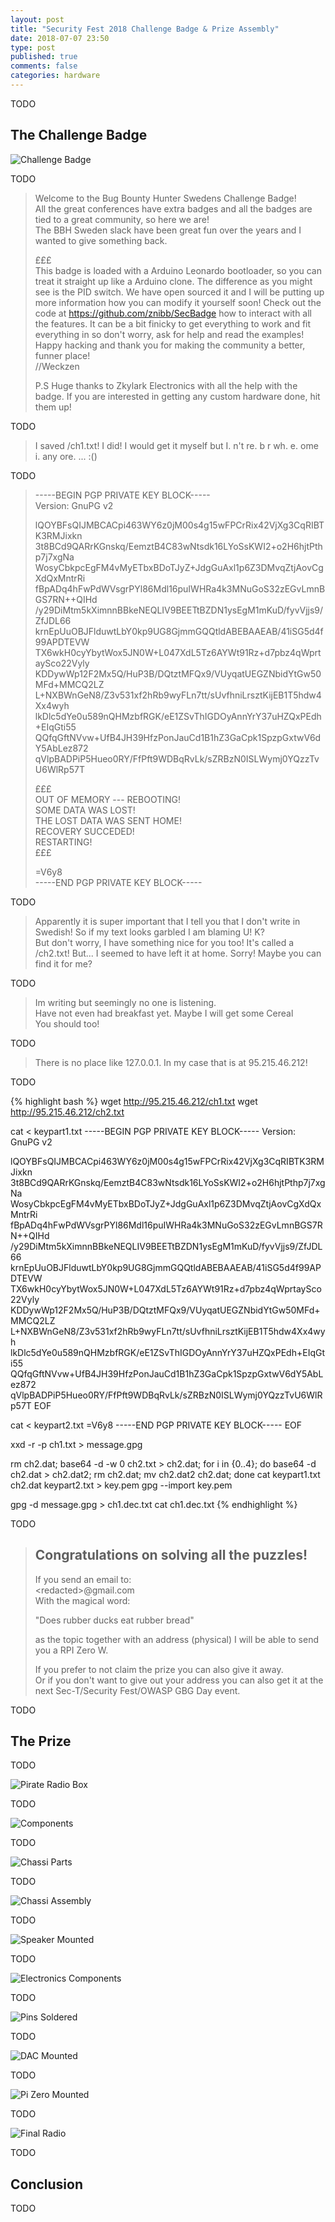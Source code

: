 ```yaml
---
layout: post
title: "Security Fest 2018 Challenge Badge & Prize Assembly"
date: 2018-07-07 23:50
type: post
published: true
comments: false
categories: hardware
---
```


TODO

## The Challenge Badge

![Challenge Badge](/assets/images/hardware/pirateradio/challenge-badge.jpg)

TODO

> Welcome to the Bug Bounty Hunter Swedens Challenge Badge!  
> All the great conferences have extra badges and all the badges are tied to a great community, so here we are!  
> The BBH Sweden slack have been great fun over the years and I wanted to give something back.  
>   
> £££  
> This badge is loaded with a Arduino Leonardo bootloader, so you can treat it straight up like a Arduino clone. The difference as you might see is the PID switch. We have open sourced it and I will be putting up more   information how you can modify it yourself soon! Check out the code at https://github.com/znibb/SecBadge how to interact with all the features.
> It can be a bit finicky to get everything to work and fit everything in so don't worry, ask for help and read the examples!  
> Happy hacking and thank you for making the community a better, funner place!  
> //Weckzen  
>   
> P.S Huge thanks to Zkylark Electronics with all the help with the badge. If you are interested in getting any custom hardware done, hit them up!  

TODO

> I saved /ch1.txt! I did! I would get it myself but I.  n't re. b r wh. e. ome i. any ore.          ... :()

TODO

> -----BEGIN PGP PRIVATE KEY BLOCK-----  
> Version: GnuPG v2  
>   
> lQOYBFsQIJMBCACpi463WY6z0jM00s4g15wFPCrRix42VjXg3CqRIBTK3RMJixkn  
> 3t8BCd9QARrKGnskq/EemztB4C83wNtsdk16LYoSsKWI2+o2H6hjtPthp7j7xgNa  
> WosyCbkpcEgFM4vMyETbxBDoTJyZ+JdgGuAxl1p6Z3DMvqZtjAovCgXdQxMntrRi  
> fBpADq4hFwPdWVsgrPYl86Mdl16puIWHRa4k3MNuGoS32zEGvLmnBGS7RN++QIHd  
> /y29DiMtm5kXimnnBBkeNEQLIV9BEETtBZDN1ysEgM1mKuD/fyvVjjs9/ZfJDL66  
> krnEpUuOBJFlduwtLbY0kp9UG8GjmmGQQtldABEBAAEAB/41iSG5d4f99APDTEVW  
> TX6wkH0cyYbytWox5JN0W+L047XdL5Tz6AYWt91Rz+d7pbz4qWprtaySco22Vyly  
> KDDywWp12F2Mx5Q/HuP3B/DQtztMFQx9/VUyqatUEGZNbidYtGw50MFd+MMCQ2LZ  
> L+NXBWnGeN8/Z3v531xf2hRb9wyFLn7tt/sUvfhniLrsztKijEB1T5hdw4Xx4wyh  
> lkDlc5dYe0u589nQHMzbfRGK/eE1ZSvThIGDOyAnnYrY37uHZQxPEdh+EIqGti55  
> QQfqGftNVvw+UfB4JH39HfzPonJauCd1B1hZ3GaCpk1SpzpGxtwV6dY5AbLez872  
> qVlpBADPiP5Hueo0RY/FfPft9WDBqRvLk/sZRBzN0ISLWymj0YQzzTvU6WlRp57T  
>   
> £££  
> OUT OF MEMORY --- REBOOTING!  
> SOME DATA WAS LOST!  
> THE LOST DATA WAS SENT HOME!  
> RECOVERY SUCCEDED!  
> RESTARTING!  
> £££  
>   
> =V6y8  
> -----END PGP PRIVATE KEY BLOCK-----  

TODO

> Apparently it is super important that I tell you that I don't write in Swedish! So if my text looks garbled I am blaming U! K?  
> But don't worry, I have something nice for you too! It's called a /ch2.txt! But... I seemed to have left it at home. Sorry! Maybe you can find it for me?  

TODO

> Im writing but seemingly no one is listening.  
> Have not even had breakfast yet. Maybe I will get some Cereal  
> You should too!  

TODO

> There is no place like 127.0.0.1. In my case that is at 95.215.46.212!

TODO

{% highlight bash %}
wget http://95.215.46.212/ch1.txt
wget http://95.215.46.212/ch2.txt

cat <<EOF > keypart1.txt
-----BEGIN PGP PRIVATE KEY BLOCK-----
Version: GnuPG v2

lQOYBFsQIJMBCACpi463WY6z0jM00s4g15wFPCrRix42VjXg3CqRIBTK3RMJixkn
3t8BCd9QARrKGnskq/EemztB4C83wNtsdk16LYoSsKWI2+o2H6hjtPthp7j7xgNa
WosyCbkpcEgFM4vMyETbxBDoTJyZ+JdgGuAxl1p6Z3DMvqZtjAovCgXdQxMntrRi
fBpADq4hFwPdWVsgrPYl86Mdl16puIWHRa4k3MNuGoS32zEGvLmnBGS7RN++QIHd
/y29DiMtm5kXimnnBBkeNEQLIV9BEETtBZDN1ysEgM1mKuD/fyvVjjs9/ZfJDL66
krnEpUuOBJFlduwtLbY0kp9UG8GjmmGQQtldABEBAAEAB/41iSG5d4f99APDTEVW
TX6wkH0cyYbytWox5JN0W+L047XdL5Tz6AYWt91Rz+d7pbz4qWprtaySco22Vyly
KDDywWp12F2Mx5Q/HuP3B/DQtztMFQx9/VUyqatUEGZNbidYtGw50MFd+MMCQ2LZ
L+NXBWnGeN8/Z3v531xf2hRb9wyFLn7tt/sUvfhniLrsztKijEB1T5hdw4Xx4wyh
lkDlc5dYe0u589nQHMzbfRGK/eE1ZSvThIGDOyAnnYrY37uHZQxPEdh+EIqGti55
QQfqGftNVvw+UfB4JH39HfzPonJauCd1B1hZ3GaCpk1SpzpGxtwV6dY5AbLez872
qVlpBADPiP5Hueo0RY/FfPft9WDBqRvLk/sZRBzN0ISLWymj0YQzzTvU6WlRp57T
EOF

cat <<EOF > keypart2.txt
=V6y8
-----END PGP PRIVATE KEY BLOCK-----
EOF

xxd -r -p ch1.txt > message.gpg

rm ch2.dat; base64 -d -w 0 ch2.txt > ch2.dat; for i in {0..4}; do base64 -d ch2.dat > ch2.dat2; rm ch2.dat; mv ch2.dat2 ch2.dat; done
cat keypart1.txt ch2.dat keypart2.txt > key.pem
gpg --import key.pem

gpg -d message.gpg > ch1.dec.txt
cat ch1.dec.txt
{% endhighlight %}

TODO

> Congratulations on solving all the puzzles!  
> ---  
> If you send an email to:  
> \<redacted>@gmail.com  
> With the magical word:  
>   
> "Does rubber ducks eat rubber bread"  
>   
> as the topic together with an address (physical) I will be able to send you a RPI Zero W.  
>   
> If you prefer to not claim the prize you can also give it away.  
> Or if you don't want to give out your address you can also get it at the next Sec-T/Security Fest/OWASP GBG Day event.  

TODO

## The Prize

TODO

![Pirate Radio Box](/assets/images/hardware/pirateradio/pirate-chest.jpg)

TODO

![Components](/assets/images/hardware/pirateradio/components.jpg)

TODO

![Chassi Parts](/assets/images/hardware/pirateradio/chassi-parts.jpg)

TODO

![Chassi Assembly](/assets/images/hardware/pirateradio/chassi-assembly.jpg)

TODO

![Speaker Mounted](/assets/images/hardware/pirateradio/speaker-mounted.jpg)

TODO

![Electronics Components](/assets/images/hardware/pirateradio/electronics-components.jpg)

TODO

![Pins Soldered](/assets/images/hardware/pirateradio/pins-soldered.jpg)

TODO

![DAC Mounted](/assets/images/hardware/pirateradio/dac-mounted.jpg)

TODO

![Pi Zero Mounted](/assets/images/hardware/pirateradio/pi-mounted.jpg)

TODO

![Final Radio](/assets/images/hardware/pirateradio/final-radio.jpg)

TODO

## Conclusion

TODO

